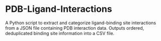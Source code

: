 # PDB-Ligand-Interactions
A Python script to extract and categorize ligand-binding site interactions from a JSON file containing PDB interaction data. Outputs ordered, deduplicated binding site information into a CSV file.
